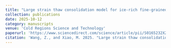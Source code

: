 ```yaml
---
title: "Large strain thaw consolidation model for ice-rich fine-grained permafrost considering adsorptive and capillary unfrozen water and secondary compression"
collection: publications
date: 2025-10-12
category: manuscripts
venue: 'Cold Regions Science and Technology'
paperurl: 'https://www.sciencedirect.com/science/article/pii/S0165232X25002976'
citation: 'Wang, Z., and Xiao, M. 2025. "Large strain thaw consolidation model for ice-rich fine-grained permafrost considering adsorptive and capillary unfrozen water and secondary compression." Cold Reg. Sci. Technol. 104714. https://doi.org/10.1016/j.coldregions.2025.104714.'
---
```

